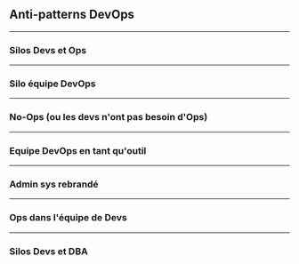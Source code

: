 ## Anti-patterns DevOps

----

### Silos Devs et Ops

----

### Silo équipe DevOps

----

### No-Ops (ou les devs n'ont pas besoin d'Ops)

----

### Equipe DevOps en tant qu'outil

----

### Admin sys rebrandé

----

### Ops dans l'équipe de Devs

----

### Silos Devs et DBA